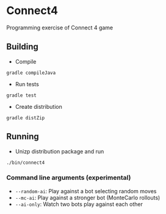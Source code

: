 # Connect4

Programming exercise of Connect 4 game

## Building
* Compile
```
gradle compileJava
```

* Run tests
```
gradle test
```

* Create distribution
```
gradle distZip
```

## Running
* Unizp distribution package and run
```
./bin/connect4
```

### Command line arguments (experimental)
* `--random-ai`: Play against a bot selecting random moves
* `--mc-ai`: Play against a stronger bot (MonteCarlo rollouts)
* `--ai-only`: Watch two bots play against each other
